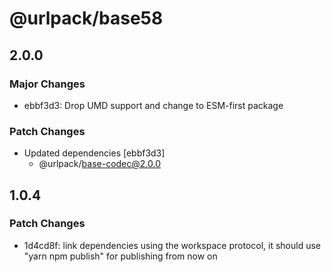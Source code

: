 # @urlpack/base58

## 2.0.0

### Major Changes

- ebbf3d3: Drop UMD support and change to ESM-first package

### Patch Changes

- Updated dependencies [ebbf3d3]
  - @urlpack/base-codec@2.0.0

## 1.0.4

### Patch Changes

- 1d4cd8f: link dependencies using the workspace protocol, it should use "yarn npm publish" for publishing from now on
